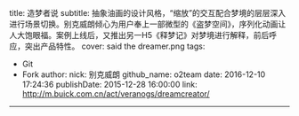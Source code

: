 title: 造梦者说
subtitle: 抽象油画的设计风格，“缩放”的交互配合梦境的层层深入进行场景切换。别克威朗倾心为用户奉上一部微型的《盗梦空间》，序列化动画让人大饱眼福。案例上线后，又推出另一H5《释梦记》对梦境进行解释，前后呼应，突出产品特性。
cover: said the dreamer.png
tags:
  - Git
  - Fork
author:
  nick: 别克威朗
  github_name: o2team
date: 2016-12-10 17:24:36
publishDate: 2015-12-28 16:00:00
link: http://m.buick.com.cn/act/veranogs/dreamcreator/
---

<!-- more -->
